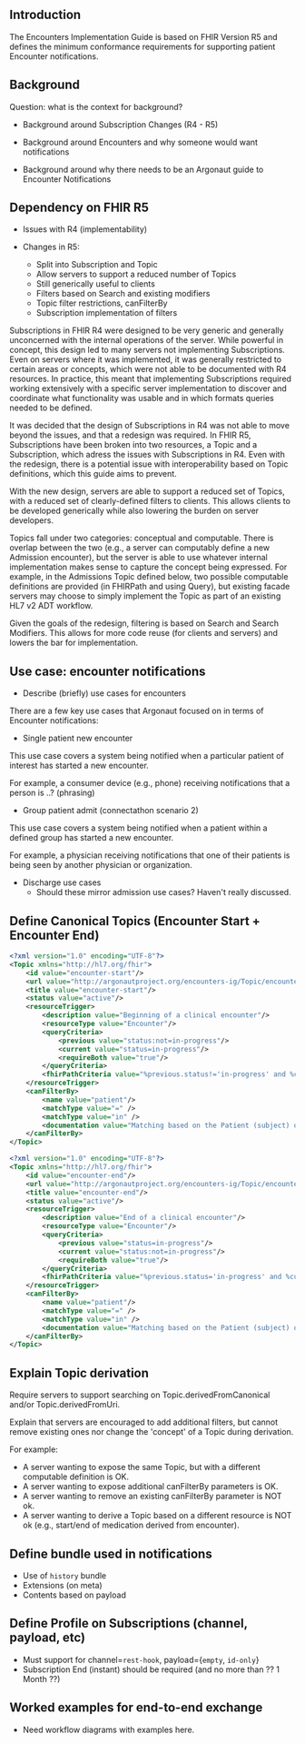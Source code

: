 ## Introduction

The Encounters Implementation Guide is based on FHIR Version R5 and defines the minimum
conformance requirements for supporting patient Encounter notifications.

## Background

Question: what is the context for background?

- Background around Subscription Changes (R4 - R5)

- Background around Encounters and why someone would want notifications

- Background around why there needs to be an Argonaut guide to Encounter Notifications

## Dependency on FHIR R5

- Issues with R4 (implementability)

- Changes in R5:
  - Split into Subscription and Topic
  - Allow servers to support a reduced number of Topics
  - Still generically useful to clients
  - Filters based on Search and existing modifiers
  - Topic filter restrictions, canFilterBy
  - Subscription implementation of filters

Subscriptions in FHIR R4 were designed to be very generic and generally unconcerned with
the internal operations of the server.  While powerful in concept, this design led to 
many servers not implementing Subscriptions.  Even on servers where it was implemented,
it was generally restricted to certain areas or concepts, which were not able to be 
documented with R4 resources.  In practice, this meant that implementing Subscriptions
required working extensively with a specific server implementation to discover and 
coordinate what functionality was usable and in which formats queries needed to be defined.

It was decided that the design of Subscriptions in R4 was not able to move beyond the
issues, and that a redesign was required.  In FHIR R5, Subscriptions have been broken into 
two resources, a Topic and a Subscription, which adress the issues with Subscriptions in 
R4.  Even with the redesign, there is a potential issue with interoperability based on
Topic definitions, which this guide aims to prevent.

With the new design, servers are able to support a reduced set of Topics, with a reduced
set of clearly-defined filters to clients.  This allows clients to be developed generically
while also lowering the burden on server developers.

Topics fall under two categories: conceptual and computable.  There is overlap between
the two (e.g., a server can computably define a new Admission encounter), but the server
is able to use whatever internal implementation makes sense to capture the concept being
expressed.  For example, in the Admissions Topic defined below, two possible computable
definitions are provided (in FHIRPath and using Query), but existing facade servers may
choose to simply implement the Topic as part of an existing HL7 v2 ADT workflow.

Given the goals of the redesign, filtering is based on Search and Search Modifiers.  This
allows for more code reuse (for clients and servers) and lowers the bar for implementation.

## Use case: encounter notifications

- Describe (briefly) use cases for encounters

There are a few key use cases that Argonaut focused on in terms of Encounter notifications:

- Single patient new encounter

This use case covers a system being notified when a particular patient of interest
has started a new encounter.

For example, a consumer device (e.g., phone) receiving notifications that a person is ..? (phrasing)

- Group patient admit (connectathon scenario 2)

This use case covers a system being notified when a patient within a defined group
has started a new encounter.

For example, a physician receiving notifications that one of their patients is being seen
by another physician or organization.

- Discharge use cases
  - Should these mirror admission use cases?  Haven't really discussed.

## Define Canonical Topics (Encounter Start + Encounter End)

```xml
<?xml version="1.0" encoding="UTF-8"?>
<Topic xmlns="http://hl7.org/fhir">
	<id value="encounter-start"/>
	<url value="http://argonautproject.org/encounters-ig/Topic/encounter-start"/>
	<title value="encounter-start"/>
	<status value="active"/>
	<resourceTrigger>
		<description value="Beginning of a clinical encounter"/>
		<resourceType value="Encounter"/>
		<queryCriteria>
			<previous value="status:not=in-progress"/>
			<current value="status=in-progress"/>
			<requireBoth value="true"/>
		</queryCriteria>
		<fhirPathCriteria value="%previous.status!='in-progress' and %current.status='in-progress'"/>
	</resourceTrigger>
	<canFilterBy>
		<name value="patient"/>
		<matchType value="=" />
		<matchType value="in" />
		<documentation value="Matching based on the Patient (subject) of an Encounter or based on the Patient's group membership (in)."/>
	</canFilterBy>
</Topic>
```

```xml
<?xml version="1.0" encoding="UTF-8"?>
<Topic xmlns="http://hl7.org/fhir">
	<id value="encounter-end"/>
	<url value="http://argonautproject.org/encounters-ig/Topic/encounter-end"/>
	<title value="encounter-end"/>
	<status value="active"/>
	<resourceTrigger>
		<description value="End of a clinical encounter"/>
		<resourceType value="Encounter"/>
		<queryCriteria>
			<previous value="status=in-progress"/>
			<current value="status:not=in-progress"/>
			<requireBoth value="true"/>
		</queryCriteria>
		<fhirPathCriteria value="%previous.status='in-progress' and %current.status!='in-progress'"/>
	</resourceTrigger>
	<canFilterBy>
		<name value="patient"/>
		<matchType value="=" />
		<matchType value="in" />
		<documentation value="Matching based on the Patient (subject) of an Encounter or based on the Patient's group membership (in)."/>
	</canFilterBy>
</Topic>
```

## Explain Topic derivation

Require servers to support searching on Topic.derivedFromCanonical and/or Topic.derivedFromUri.

Explain that servers are encouraged to add additional filters, but cannot remove existing
ones nor change the 'concept' of a Topic during derivation.

For example:
  - A server wanting to expose the same Topic, but with a different computable definition is OK.
  - A server wanting to expose additional canFilterBy parameters is OK.
  - A server wanting to remove an existing canFilterBy parameter is NOT ok.
  - A server wanting to derive a Topic based on a different resource is NOT ok (e.g., start/end of medication derived from encounter).

## Define bundle used in notifications

- Use of `history` bundle
- Extensions (on meta)
- Contents based on payload

## Define Profile on Subscriptions (channel, payload, etc)

- Must support for channel=`rest-hook`, payload={`empty`, `id-only`}
- Subscription End (instant) should be required (and no more than ?? 1 Month ??)

## Worked examples for end-to-end exchange

- Need workflow diagrams with examples here.